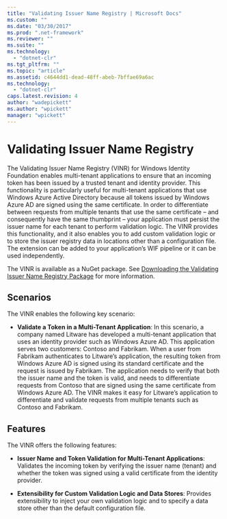 ```yaml
---
title: "Validating Issuer Name Registry | Microsoft Docs"
ms.custom: ""
ms.date: "03/30/2017"
ms.prod: ".net-framework"
ms.reviewer: ""
ms.suite: ""
ms.technology: 
  - "dotnet-clr"
ms.tgt_pltfrm: ""
ms.topic: "article"
ms.assetid: c4644dd1-dead-48ff-abeb-7bffae69a6ac
ms.technology: 
  - "dotnet-clr"
caps.latest.revision: 4
author: "wadepickett"
ms.author: "wpickett"
manager: "wpickett"
---
```

# Validating Issuer Name Registry
The Validating Issuer Name Registry (VINR) for Windows Identity Foundation enables multi-tenant applications to ensure that an incoming token has been issued by a trusted tenant and identity provider. This functionality is particularly useful for multi-tenant applications that use Windows Azure Active Directory because all tokens issued by Windows Azure AD are signed using the same certificate. In order to differentiate between requests from multiple tenants that use the same certificate – and consequently have the same thumbprint – your application must persist the issuer name for each tenant to perform validation logic. The VINR provides this functionality, and it also enables you to add custom validation logic or to store the issuer registry data in locations other than a configuration file. The extension can be added to your application’s WIF pipeline or it can be used independently.  
  
 The VINR is available as a NuGet package. See [Downloading the Validating Issuer Name Registry Package](../../../docs/framework/security/downloading-the-validating-issuer-name-registry-package.md) for more information.  
  
## Scenarios  
 The VINR enables the following key scenario:  
  
-   **Validate a Token in a Multi-Tenant Application**: In this scenario, a company named Litware has developed a multi-tenant application that uses an identity provider such as Windows Azure AD. This application serves two customers: Contoso and Fabrikam. When a user from Fabrikam authenticates to Litware’s application, the resulting token from Windows Azure AD is signed using its standard certificate and the request is issued by Fabrikam. The application needs to verify that both the issuer name and the token is valid, and needs to differentiate requests from Contoso that are signed using the same certificate from Windows Azure AD. The VINR makes it easy for Litware’s application to differentiate and validate requests from multiple tenants such as Contoso and Fabrikam.  
  
## Features  
 The VINR offers the following features:  
  
-   **Issuer Name and Token Validation for Multi-Tenant Applications**: Validates the incoming token by verifying the issuer name (tenant) and whether the token was signed using a valid certificate from the identity provider.  
  
-   **Extensibility for Custom Validation Logic and Data Stores**: Provides extensibility to inject your own validation logic and to specify a data store other than the default configuration file.